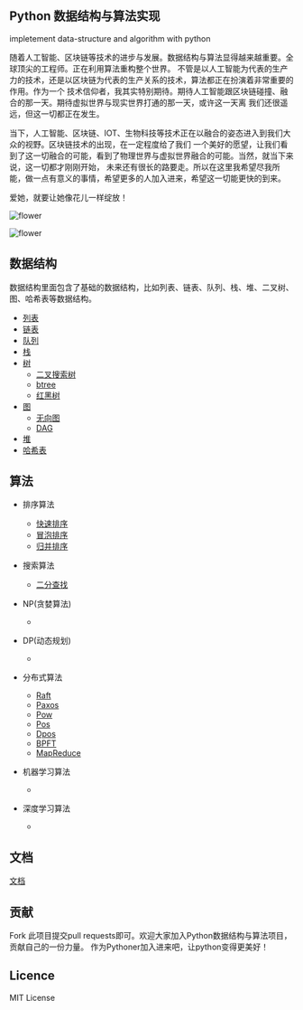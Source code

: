 ## Python 数据结构与算法实现

impletement data-structure and algorithm with python

随着人工智能、区块链等技术的进步与发展。数据结构与算法显得越来越重要。全球顶尖的工程师。正在利用算法重构整个世界。
不管是以人工智能为代表的生产力的技术，还是以区块链为代表的生产关系的技术，算法都正在扮演着非常重要的作用。作为一个
技术信仰者，我其实特别期待。期待人工智能跟区块链碰撞、融合的那一天。期待虚拟世界与现实世界打通的那一天，或许这一天离
我们还很遥远，但这一切都正在发生。

当下，人工智能、区块链、IOT、生物科技等技术正在以融合的姿态进入到我们大众的视野。区块链技术的出现，在一定程度给了我们
一个美好的愿望，让我们看到了这一切融合的可能，看到了物理世界与虚拟世界融合的可能。当然，就当下来说，这一切都才刚刚开始，
未来还有很长的路要走。所以在这里我希望尽我所能，做一点有意义的事情，希望更多的人加入进来，希望这一切能更快的到来。

爱她，就要让她像花儿一样绽放！

![flower](https://github.com/csunny/algorithm/blob/master/images/bg.jpg)

![flower](https://github.com/csunny/algorithm/blob/master/images/light.jpg)

## 数据结构
数据结构里面包含了基础的数据结构，比如列表、链表、队列、栈、堆、二叉树、图、哈希表等数据结构。

- [列表](https://github.com/csunny/algorithm/blob/master/common/reverse_list.py)
- [链表](https://github.com/csunny/algorithm/blob/master/linklist/base.py)
- [队列](https://github.com/csunny/algorithm/blob/master/mqueue/base.py)
- [栈](https://github.com/csunny/algorithm/blob/master/stack/base.py)
- [树](https://github.com/csunny/algorithm/tree/master/tree) 
    - [二叉搜索树](https://github.com/csunny/algorithm/blob/master/tree/binary_search_tree.py)     
    - [btree](https://github.com/csunny/algorithm/blob/master/tree/b_tree.py)
    - [红黑树](https://github.com/csunny/algorithm/blob/master/tree/red_black_tree.py)
- [图](https://github.com/csunny/algorithm/tree/master/graph)
    - [无向图]()
    - [DAG]()
- [堆](https://github.com/csunny/algorithm/tree/master/heap)
- [哈希表](https://github.com/csunny/algorithm/tree/master/hashtable)


## 算法
- 排序算法
    - [快速排序](https://github.com/csunny/algorithm/blob/master/algorithm/quick_sort.py)
    - [冒泡排序](https://github.com/csunny/algorithm/blob/master/algorithm/bubble_sort.py)
    - [归并排序](https://github.com/csunny/algorithm/blob/master/algorithm/merge_sort.py)
- 搜索算法
    - [二分查找](https://github.com/csunny/algorithm/blob/master/algorithm/binary_search.py)
    
    
- NP(贪婪算法)
    - []()
- DP(动态规划)
    - []()
    
- 分布式算法
    - [Raft](https://github.com/csunny/algorithm/tree/master/algorithm/distributed_system/raft.py)
    - [Paxos](https://github.com/csunny/algorithm/tree/master/algorithm/distributed_system/paxos.py)
    - [Pow](https://github.com/csunny/algorithm/tree/master/algorithm/distributed_system/pow.py)
    - [Pos](https://github.com/csunny/algorithm/tree/master/algorithm/distributed_system/pos.py)
    - [Dpos](https://github.com/csunny/algorithm/tree/master/algorithm/distributed_system/dpos.py)
    - [BPFT]()
    - [MapReduce]()

- 机器学习算法
    - []()
    
- 深度学习算法
    - []()

## 文档
[文档](https://github.com/csunny/algorithm/tree/master/docs/readme.md)

## 贡献
Fork 此项目提交pull requests即可。欢迎大家加入Python数据结构与算法项目，贡献自己的一份力量。
作为Pythoner加入进来吧，让python变得更美好！

## Licence
MIT License
